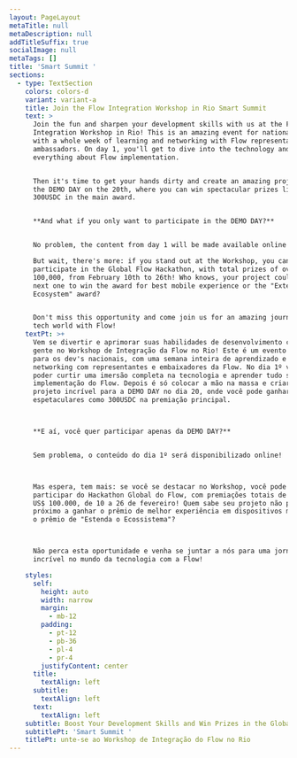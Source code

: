 ```yaml
---
layout: PageLayout
metaTitle: null
metaDescription: null
addTitleSuffix: true
socialImage: null
metaTags: []
title: 'Smart Summit '
sections:
  - type: TextSection
    colors: colors-d
    variant: variant-a
    title: Join the Flow Integration Workshop in Rio Smart Summit
    text: >
      Join the fun and sharpen your development skills with us at the Flow
      Integration Workshop in Rio! This is an amazing event for national dev's,
      with a whole week of learning and networking with Flow representatives and
      ambassadors. On day 1, you'll get to dive into the technology and learn
      everything about Flow implementation.


      Then it's time to get your hands dirty and create an amazing project for
      the DEMO DAY on the 20th, where you can win spectacular prizes like
      300USDC in the main award.


      **And what if you only want to participate in the DEMO DAY?**


      No problem, the content from day 1 will be made available online!

      But wait, there's more: if you stand out at the Workshop, you can
      participate in the Global Flow Hackathon, with total prizes of over US$
      100,000, from February 10th to 26th! Who knows, your project could be the
      next one to win the award for best mobile experience or the "Extend the
      Ecosystem" award?


      Don't miss this opportunity and come join us for an amazing journey in the
      tech world with Flow!
    textPt: >+
      Vem se divertir e aprimorar suas habilidades de desenvolvimento com a
      gente no Workshop de Integração da Flow no Rio! Este é um evento incrível
      para os dev's nacionais, com uma semana inteira de aprendizado e
      networking com representantes e embaixadores da Flow. No dia 1º você vai
      poder curtir uma imersão completa na tecnologia e aprender tudo sobre
      implementação do Flow. Depois é só colocar a mão na massa e criar um
      projeto incrível para a DEMO DAY no dia 20, onde você pode ganhar prêmios
      espetaculares como 300USDC na premiação principal.



      **E aí, você quer participar apenas da DEMO DAY?**


      Sem problema, o conteúdo do dia 1º será disponibilizado online!



      Mas espera, tem mais: se você se destacar no Workshop, você pode
      participar do Hackathon Global do Flow, com premiações totais de mais de
      US$ 100.000, de 10 a 26 de fevereiro! Quem sabe seu projeto não pode ser o
      próximo a ganhar o prêmio de melhor experiência em dispositivos móveis ou
      o prêmio de "Estenda o Ecossistema"?



      Não perca esta oportunidade e venha se juntar a nós para uma jornada
      incrível no mundo da tecnologia com a Flow!

    styles:
      self:
        height: auto
        width: narrow
        margin:
          - mb-12
        padding:
          - pt-12
          - pb-36
          - pl-4
          - pr-4
        justifyContent: center
      title:
        textAlign: left
      subtitle:
        textAlign: left
      text:
        textAlign: left
    subtitle: Boost Your Development Skills and Win Prizes in the Global Flow Hackathon
    subtitlePt: 'Smart Summit '
    titlePt: unte-se ao Workshop de Integração do Flow no Rio
---
```

